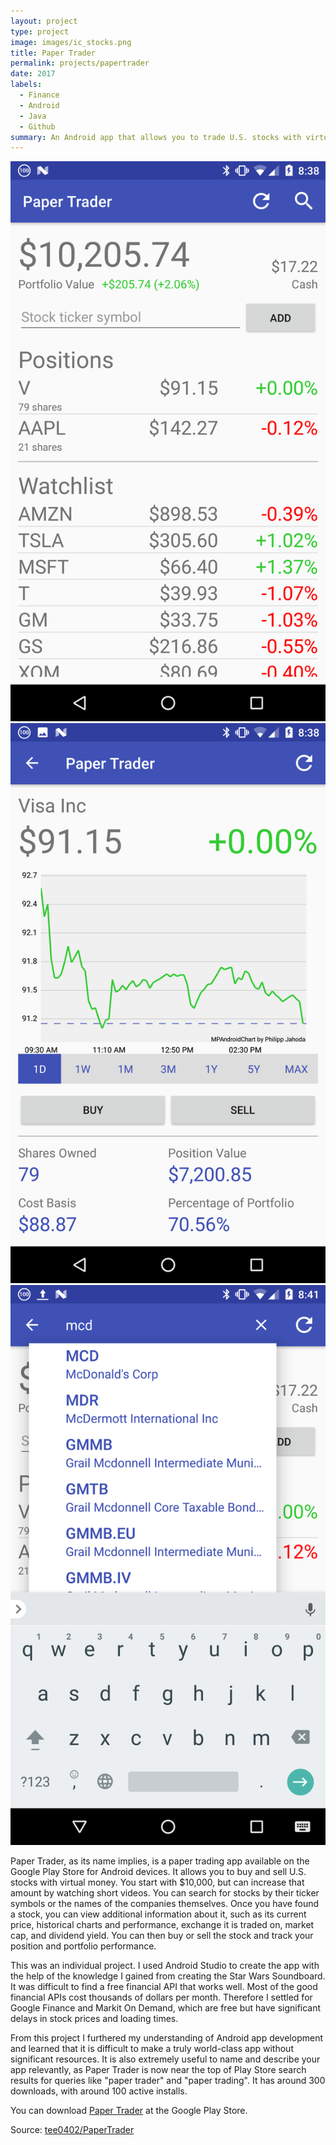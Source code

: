 ```yaml
---
layout: project
type: project
image: images/ic_stocks.png
title: Paper Trader
permalink: projects/papertrader
date: 2017
labels:
  - Finance
  - Android
  - Java
  - Github
summary: An Android app that allows you to trade U.S. stocks with virtual money.
---
```


<div class="ui small rounded images">
  <img class="ui image" src="../images/papertrader_screenshot_1.png">
  <img class="ui image" src="../images/papertrader_screenshot_2.png">
  <img class="ui image" src="../images/papertrader_screenshot_3.png">
</div>

Paper Trader, as its name implies, is a paper trading app available on the Google Play Store for Android devices. It allows you to buy and sell U.S. stocks with virtual money. You start with $10,000, but can increase that amount by watching short videos. You can search for stocks by their ticker symbols or the names of the companies themselves. Once you have found a stock, you can view additional information about it, such as its current price, historical charts and performance, exchange it is traded on, market cap, and dividend yield. You can then buy or sell the stock and track your position and portfolio performance.

This was an individual project. I used Android Studio to create the app with the help of the knowledge I gained from creating the Star Wars Soundboard. It was difficult to find a free financial API that works well. Most of the good financial APIs cost thousands of dollars per month. Therefore I settled for Google Finance and Markit On Demand, which are free but have significant delays in stock prices and loading times.

From this project I furthered my understanding of Android app development and learned that it is difficult to make a truly world-class app without significant resources. It is also extremely useful to name and describe your app relevantly, as Paper Trader is now near the top of Play Store search results for queries like "paper trader" and "paper trading". It has around 300 downloads, with around 100 active installs.

You can download <a href="https://play.google.com/store/apps/details?id=kesira.papertrader">Paper Trader</a> at the Google Play Store.

Source: <a href="https://github.com/tee0402/PaperTrader"><i class="large github icon "></i>tee0402/PaperTrader</a>


